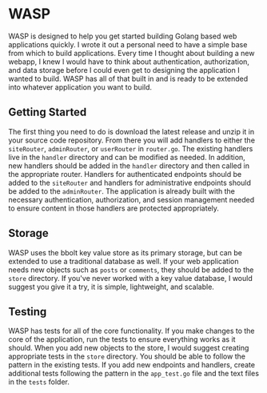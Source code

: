 # WASP
WASP is designed to help you get started building Golang based web applications quickly. I wrote it out a personal need to have a simple base from which to build applications. Every time I thought about building a new webapp, I knew I would have to think about authentication, authorization, and data storage before I could even get to designing the application I wanted to build. WASP has all of that built in and is ready to be extended into whatever application you want to build.

## Getting Started
The first thing you need to do is download the latest release and unzip it in your source code repository. From there you will add handlers to either the `siteRouter`, `adminRouter`, or `userRouter` in `router.go`. The existing handlers live in the `handler` directory and can be modified as needed. In addition, new handlers should be added in the `handler` directory and then called in the appropriate router. Handlers for authenticated endpoints should be added to the `siteRouter` and handlers for administrative endpoints should be added to the `adminRouter`. The application is already built with the necessary authentication, authorization, and session management needed to ensure content in those handlers are protected appropriately.

## Storage
WASP uses the bbolt key value store as its primary storage, but can be extended to use a traditional database as well. If your web application needs new objects such as `posts` or `comments`, they should be added to the `store` directory. If you've never worked with a key value database, I would suggest you give it a try, it is simple, lightweight, and scalable.

## Testing
WASP has tests for all of the core functionality. If you make changes to the core of the application, run the tests to ensure everything works as it should. When you add new objects to the store, I would suggest creating appropriate tests in the `store` directory. You should be able to follow the pattern in the existing tests. If you add new endpoints and handlers, create additional tests following the pattern in the `app_test.go` file and the text files in the `tests` folder.
